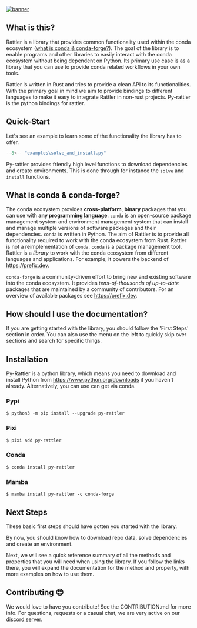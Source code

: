 <a href="https://github.com/mamba-org/rattler/">
    <picture>
      <source srcset="https://github.com/mamba-org/rattler/assets/4995967/8f5a9786-f75c-4b55-8043-69c551b22459" type="image/webp">
      <source srcset="https://github.com/mamba-org/rattler/assets/4995967/7bb44c97-e77a-452f-9a00-431b7c89e136" type="image/png">
      <img src="https://github.com/mamba-org/rattler/assets/4995967/7bb44c97-e77a-452f-9a00-431b7c89e136" alt="banner">
    </picture>
</a>

## What is this?

Rattler is a library that provides common functionality used within the conda ecosystem ([what is conda & conda-forge?](#what-is-conda--conda-forge)).
The goal of the library is to enable programs and other libraries to easily interact with the conda ecosystem without being dependent on Python.
Its primary use case is as a library that you can use to provide conda related workflows in your own tools.

Rattler is written in Rust and tries to provide a clean API to its functionalities.
With the primary goal in mind we aim to provide bindings to different languages to make it easy to integrate Rattler in non-rust projects.
Py-rattler is the python bindings for rattler.

## Quick-Start

Let's see an example to learn some of the functionality the library has to offer.

```python
--8<-- "examples\solve_and_install.py"
```

Py-rattler provides friendly high level functions to download dependencies and create environments.
This is done through for instance the `solve` and `install` functions.

## What is conda & conda-forge?

The conda ecosystem provides **cross-platform**, **binary** packages that you can use with **any programming language**.
`conda` is an open-source package management system and environment management system that can install and manage multiple versions of software packages and their dependencies.
`conda` is written in Python.
The aim of Rattler is to provide all functionality required to work with the conda ecosystem from Rust.
Rattler is not a reimplementation of `conda`.
`conda` is a package management tool.
Rattler is a _library_ to work with the conda ecosystem from different languages and applications.
For example, it powers the backend of https://prefix.dev.

`conda-forge` is a community-driven effort to bring new and existing software into the conda ecosystem.
It provides _tens-of-thousands of up-to-date_ packages that are maintained by a community of contributors.
For an overview of available packages see https://prefix.dev.

## How should I use the documentation?

If you are getting started with the library, you should follow the 'First Steps' section in order.
You can also use the menu on the left to quickly skip over sections and search for specific things.

## Installation

Py-Rattler is a python library, which means you need to download and install Python from https://www.python.org/downloads
if you haven't already. Alternatively, you can use can get via conda.

### Pypi

```shell
$ python3 -m pip install --upgrade py-rattler
```

### Pixi

```shell
$ pixi add py-rattler
```

### Conda

```shell
$ conda install py-rattler
```

### Mamba

```shell
$ mamba install py-rattler -c conda-forge
```

## Next Steps

These basic first steps should have gotten you started with the library.

By now, you should know how to download repo data, solve dependencies and create an
environment.

Next, we will see a quick reference summary of all the methods and properties that you will need when using the library. If you follow the links there, you will expand the documentation for the method and property, with more examples on how to use them.

## Contributing 😍

We would love to have you contribute!
See the CONTRIBUTION.md for more info. For questions, requests or a casual chat, we are very active on our [discord server](https://discord.gg/kKV8ZxyzY4).
